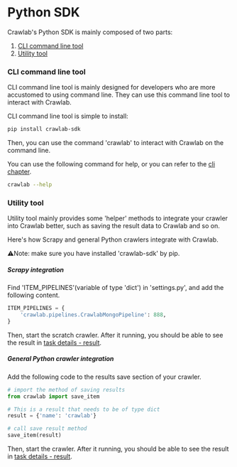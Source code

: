 # Python SDK

Crawlab's Python SDK is mainly composed of two parts:

1. [CLI command line tool](./CLI.md)
2. [Utility tool](./Python.md)

### CLI command line tool

CLI command line tool is mainly designed for developers who are more accustomed to using command line. They can use this command line tool to interact with Crawlab.

CLI command line tool is simple to install:

```bash
pip install crawlab-sdk
```

Then, you can use the command 'crawlab' to interact with Crawlab on the command line.

You can use the following command for help, or you can refer to the [cli chapter](./CLI.md).

```bash
crawlab --help
```

### Utility tool

Utility tool mainly provides some 'helper' methods to integrate your crawler into Crawlab better, such as saving the result data to Crawlab and so on.

Here's how Scrapy and general Python crawlers integrate with Crawlab.

⚠️Note: make sure you have installed 'crawlab-sdk' by pip.

##### Scrapy integration

Find 'ITEM_PIPELINES'(variable of type 'dict') in 'settings.py', and add the following content.

```python
ITEM_PIPELINES = {
    'crawlab.pipelines.CrawlabMongoPipeline': 888,
}
```

Then, start the scratch crawler. After it running, you should be able to see the result in [task details - result](../Task/Results.md).

##### General Python crawler integration

Add the following code to the results save section of your crawler.

```python
# import the method of saving results
from crawlab import save_item

# This is a result that needs to be of type dict
result = {'name': 'crawlab'}

# call save result method
save_item(result)
```

Then, start the crawler. After it running, you should be able to see the result in [task details - result](../Task/Results.md).
